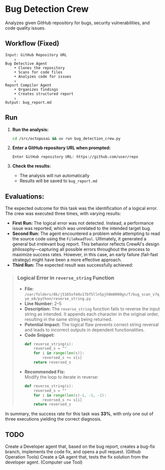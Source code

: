 # Bug Detection Crew

Analyzes given GitHub repository for bugs, security vulnerabilities, and code quality issues.

## Workflow (Fixed)

```
Input: GitHub Repository URL
    ↓
Bug Detective Agent
    • Clones the repository
    • Scans for code files
    • Analyzes code for issues
    ↓
Report Compiler Agent
    • Organizes findings
    • Creates structured report
    ↓
Output: bug_report.md
```

## Run

1. **Run the analysis:**

   ```bash
   cd /src/octopusai && uv run bug_detection_crew.py
   ```

2. **Enter a GitHub repository URL when prompted:**

   ```
   Enter GitHub repository URL: https://github.com/user/repo
   ```

3. **Check the results:**
   - The analysis will run automatically
   - Results will be saved to `bug_report.md`

## Evaluations:

The expected outcome for this task was the identification of a logical error. The crew was executed three times, with varying results:

- **First Run:** The logical error was not detected. Instead, a performance issue was reported, which was unrelated to the intended target bug.
- **Second Run:** The agent encountered a problem while attempting to read the source code using the `FileReadTool`. Ultimately, it generated a general but irrelevant bug report. This behavior reflects CrewAI's design philosophy—capturing all possible errors throughout the process to maximize success rates. However, in this case, an early failure (fail-fast strategy) might have been a more effective approach.
- **Third Run:** The expected result was successfully achieved:

> ### Logical Error in `reverse_string` Function
>
> - **File:** `/var/folders/0k/j5165xfd4v17bf5lln5pjh0m0000gn/T/bug_scan_v7qye_e8/python/reverse_string.py`
> - **Line Number:** 2–5
> - **Description:** The `reverse_string` function fails to reverse the input string as intended. It appends each character in the original order, resulting in the same string being returned.
> - **Potential Impact:** The logical flaw prevents correct string reversal and leads to incorrect outputs in dependent functionalities.
> - **Code Snippet:**
>   ```python
>   def reverse_string(s):
>       reversed_s = ""
>       for i in range(len(s)):
>           reversed_s += s[i]
>       return reversed_s
>   ```
> - **Recommended Fix:**  
>   Modify the loop to iterate in reverse:
>   ```python
>   def reverse_string(s):
>       reversed_s = ""
>       for i in range(len(s)-1, -1, -1):
>           reversed_s += s[i]
>       return reversed_s
>   ```

In summary, the success rate for this task was **33%**, with only one out of three executions yielding the correct diagnosis.

## TODO

Create a Developer agent that, based on the bug report, creates a bug-fix branch, implements the code fix, and opens a pull request. (Github Operation Tools)
Create a QA agent that, tests the fix solution from the developer agent. (Computer use Tool)
